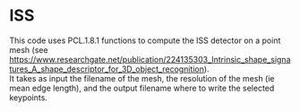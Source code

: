 # ISS


This code uses PCL.1.8.1 functions to compute the ISS detector on a point mesh (see https://www.researchgate.net/publication/224135303_Intrinsic_shape_signatures_A_shape_descriptor_for_3D_object_recognition). <br />
It takes as input the filename of the mesh, the resolution of the mesh (ie mean edge length), and the output filename where to write the selected keypoints. <br />
